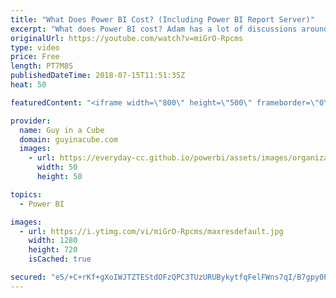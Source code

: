 ```yaml
---
title: "What Does Power BI Cost? (Including Power BI Report Server)"
excerpt: "What does Power BI cost? Adam has a lot of discussions around that. He will break down the Power BI cost and covers licenses, Power BI Premium and including Power BI Report Server and more! If you have ever asked yourself \"What does Power BI cost?\", this video is for you.  Power BI Pricing: https://powerbi.microsoft.com/pricing/"
originalUrl: https://youtube.com/watch?v=miGrO-Rpcms
type: video
price: Free
length: PT7M8S
publishedDateTime: 2018-07-15T11:51:35Z
heat: 50

featuredContent: "<iframe width=\"800\" height=\"500\" frameborder=\"0\" src=\"https://www.youtube.com/embed/miGrO-Rpcms\" allow=\"accelerometer; autoplay; encrypted-media; gyroscope; picture-in-picture\" allowfullscreen></iframe>"

provider:
  name: Guy in a Cube
  domain: guyinacube.com
  images:
    - url: https://everyday-cc.github.io/powerbi/assets/images/organizations/guyinacube.com-50x50.jpg
      width: 50
      height: 50

topics:
  - Power BI

images:
  - url: https://i.ytimg.com/vi/miGrO-Rpcms/maxresdefault.jpg
    width: 1280
    height: 720
    isCached: true

secured: "e5/+C+rKf+gXoIWJTZTEStdOFzQPC3TUzURUBykytfqFelFWns7qI/B7gpy0PUB3dfxGt6Uv8OkhNlTVvGx+pKJ/FNd8wb0aRhwjdVlgxbNaSRtnAH3c5tAXi0cd8OsMTRgnzSuN/wnLI0IjX2SItWOGVlW4v9el1eb4OiXNee+Ugp1DGisCLUmU7tS77ENTlf9m5oGfaxqZ6IBTdTiA7XRU+sF1MRVN7dLFUGaBqOWvgOmrfYpbasIOA7aSFzRYBQwVaisbDZNzElBMftZHWAKF0KLUzTajOD+mZmxyyiA3XbLMTL5c7GavYaAykVaq+H15j1RZCSBIfRqrlELyacbXiko++BnzJ2jj4Q5sbO6JBWqxyJL55NKIDCUdAsxs3SXn6th7IciKLeTjRYDkgiBM/nTpIl6FJGm6bVX65ow=;fZYk9WS3NLT1vXbEktgV2w=="
---
```


